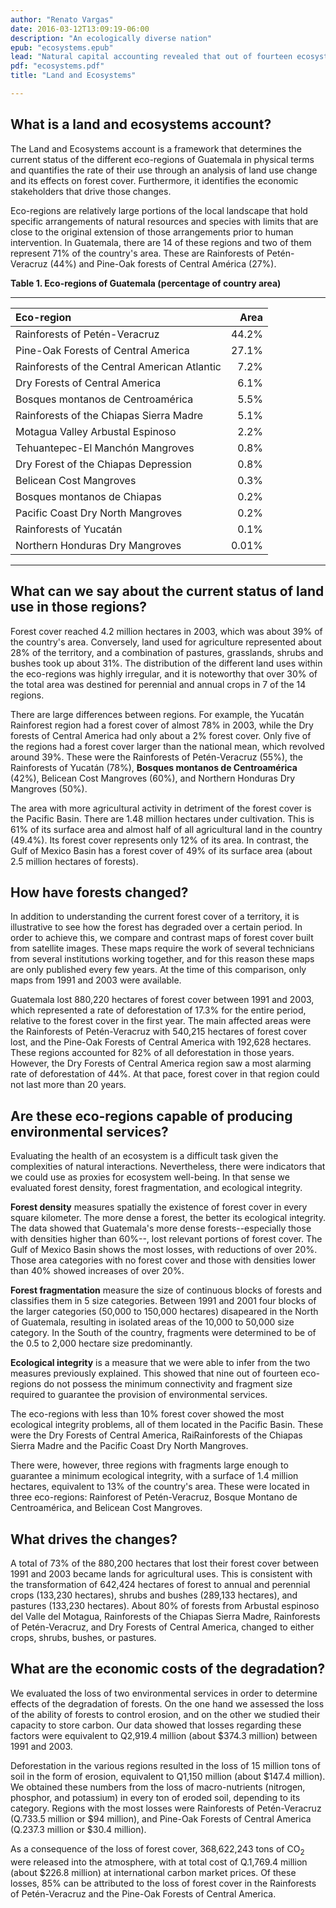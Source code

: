 ```yaml
---
author: "Renato Vargas"
date: 2016-03-12T13:09:19-06:00
description: "An ecologically diverse nation"
epub: "ecosystems.epub"
lead: "Natural capital accounting revealed that out of fourteen ecosystem regions in Guatemala, nine are severely fragmented to a point where their integrity and the provision of natural goods and services can no longer be guaranteed."
pdf: "ecosystems.pdf"
title: "Land and Ecosystems"

---
```


## What is a land and ecosystems account?

The Land and Ecosystems account is a framework that determines the current status of the different eco-regions of Guatemala in physical terms and quantifies the rate of their use through an analysis of land use change and its effects on forest cover. Furthermore, it identifies the economic stakeholders that drive those changes. 

Eco-regions are relatively large portions of the local landscape that hold specific arrangements of natural resources and species with limits that are close to the original extension of those arrangements prior to human intervention. In Guatemala, there are 14 of these regions and two of them represent 71% of the country's area. These are Rainforests of Petén-Veracruz (44%) and Pine-Oak forests of Central América (27%).


**Table 1. Eco-regions of Guatemala (percentage of country area)**
<hr>

| Eco-region							          	|    Area	|
| :-------------------------------------------------|----------:|
| Rainforests of Petén-Veracruz		 	 			|	44.2%	|
| Pine-Oak Forests of Central America				| 	27.1%	|
| Rainforests of the Central American Atlantic	  	|	7.2%    |
| Dry Forests of Central America 					|	6.1%	|
| Bosques montanos de Centroamérica 				|	5.5%	|
| Rainforests of the Chiapas Sierra Madre			|	5.1%	|
| Motagua Valley Arbustal Espinoso		 			|	2.2%	|
| Tehuantepec-El Manchón Mangroves				  	|	0.8%	|
| Dry Forest of the Chiapas Depression	 			|	0.8%	|
| Belicean Cost Mangroves 							|	0.3%	|
| Bosques montanos de Chiapas 						|	0.2%	|
| Pacific Coast Dry North Mangroves 				|	0.2%	|
| Rainforests of Yucatán 							|	0.1%	|
| Northern Honduras Dry Mangroves					|	0.01%	|

<hr>

<!-- # Keep Spanish names for future revision

| Eco-region							          	|    Area	|
| :-------------------------------------------------|----------:|
| Bosques húmedos de Petén-Veracruz 	 			|	44.2%	|
| Bosque de pino-encino de Centroamérica			| 	27.1%	|
| Bosques húmedos del atlántico de Centroamérica	|	7.2%    |
| Bosques secos de Centroamérica 					|	6.1%	|
| Bosques montanos de Centroamérica 				|	5.5%	|
| Bosques húmedos de la Sierra madre de Chiapas 	|	5.1%	|
| Arbustal espinoso del valle del Motagua 			|	2.2%	|
| Manglar Tehuantepec-El Manchón					|	0.8%	|
| Bosque seco de la depresión de Chiapas 			|	0.8%	|
| Manglar de la costa de Belice 					|	0.3%	|
| Bosques montanos de Chiapas 						|	0.2%	|
| Manglar del Norte seco de la costa del Pacífico 	|	0.2%	|
| Bosques húmedos de Yucatán 						|	0.1%	|
| Manglares secos del norte de Honduras 			|	0.01%	|


-->



## What can we say about the current status of land use in those regions?

Forest cover reached 4.2 million hectares in 2003, which was about 39% of the country's area. Conversely, land used for agriculture represented about 28% of the territory, and a combination of pastures, grasslands, shrubs and bushes took up about 31%. The distribution of the different land uses within the eco-regions was highly irregular, and it is noteworthy that over 30% of the total area was destined for perennial and annual crops in 7 of the 14 regions.

There are large differences between regions. For example, the Yucatán Rainforest region had a forest cover of almost 78% in 2003, while the Dry forests of Central America had only about a 2% forest cover. Only five of the regions had a forest cover larger than the national mean, which revolved around 39%. These were the Rainforests of Petén-Veracruz (55%), the Rainforests of Yucatán (78%), **Bosques montanos de Centroamérica** (42%), 
Belicean Cost Mangroves (60%), and Northern Honduras Dry Mangroves (50%).

<!--**[Figure 3. Land use in Eco-regions of Guatemala (2003)]**-->

The area with more agricultural activity in detriment of the forest cover is the Pacific Basin. There are 1.48 million hectares under cultivation. This is 61% of its surface area and almost half of all agricultural land in the country (49.4%). Its forest cover represents only 12% of its area. In contrast, the Gulf of Mexico Basin has a forest cover of 49% of its surface area (about 2.5 million hectares of forests).

<!--**[Figure 4. Land use in Guatemala by Basin (2003)]**-->


## How have forests changed?

In addition to understanding the current forest cover of a territory, it is illustrative to see how the forest has degraded over a certain period. In order to achieve this, we compare and contrast maps of forest cover built from satellite images. These maps require the work of several technicians from several institutions working together, and for this reason these maps are only published every few years. At the time of this comparison, only maps from 1991 and 2003 were available.

Guatemala lost 880,220 hectares of forest cover between 1991 and 2003, which represented a rate of deforestation of 17.3% for the entire period, relative to the forest cover in the first year. The main affected areas were the Rainforests of Petén-Veracruz with 540,215 hectares of forest cover lost, and the Pine-Oak Forests of Central America with 192,628 hectares. These regions accounted for 82% of all deforestation in those years. However, the Dry Forests of Central America region saw a most alarming rate of deforestation of 44%. At that pace, forest cover in that region could not last more than 20 years.

<!--**[Figure 5. Evolution of forest cover between 1991 and 2003]**-->

## Are these eco-regions capable of producing environmental services?

Evaluating the health of an ecosystem is a difficult task given the complexities of natural interactions. Nevertheless, there were indicators that we could use as proxies for ecosystem well-being. In that sense we evaluated forest density, forest fragmentation, and ecological integrity.

**Forest density** measures spatially the existence of forest cover in every square kilometer. The more dense a forest, the better its ecological integrity. The data showed that Guatemala's more dense forests--especially those with densities higher than 60%--, lost relevant portions of forest cover. The Gulf of Mexico Basin shows the most losses, with reductions of over 20%. Those area categories with no forest cover and those with densities lower than 40% showed increases of over 20%.

**Forest fragmentation** measure the size of continuous blocks of forests and classifies them in 5 size categories. Between 1991 and 2001 four blocks of the larger categories (50,000 to 150,000 hectares) disapeared in the North of Guatemala, resulting in isolated areas of the 10,000 to 50,000 size category. In the South of the country, fragments were determined to be of the 0.5 to 2,000 hectare size predominantly.

**Ecological integrity** is a measure that we were able to infer from the two measures previously explained. This showed that nine out of fourteen eco-regions do not possess the minimum connectivity and fragment size required to guarantee the provision of environmental services.

The eco-regions with less than 10% forest cover showed the most ecological integrity problems, all of them located in the Pacific Basin. These were the Dry Forests of Central America, RaiRainforests of the Chiapas Sierra Madre and the Pacific Coast Dry North Mangroves.

There were, however, three regions with fragments large enough to guarantee a minimum ecological integrity, with a surface of 1.4 million hectares, equivalent to 13% of the country's area. These were located in three eco-regions: Rainforest of Petén-Veracruz, Bosque Montano de Centroamérica, and Belicean Cost Mangroves.

<!--**[Table 1. Evolution of forest density between 1991 and 2001]**-->

<!--**[Figure 6. Evolution of forest fragments between 1991 and 2001]**-->

<!--**[Figure 7. Forest fragments with ecological integrity (2003)]**-->

## What drives the changes?

A total of 73% of the 880,200 hectares that lost their forest cover between 1991 and 2003 became lands for agricultural uses. This is consistent with the transformation of 642,424 hectares of forest to annual and perennial crops (133,230 hectares), shrubs and bushes (289,133 hectares), and pastures (133,230 hectares). About 80% of forests from Arbustal espinoso del Valle del Motagua, Rainforests of the Chiapas Sierra Madre, Rainforests of Petén-Veracruz, and Dry Forests of Central America, changed to either crops, shrubs, bushes, or pastures. 

<!--**[Table 2. Changes in forest cover and other uses in hectares between 1991 and 2003]**-->

## What are the economic costs of the degradation?

We evaluated the loss of two environmental services in order to determine effects of the degradation of forests. On the one hand we assessed the loss of the ability of forests to control erosion, and on the other we studied their capacity to store carbon. Our data showed that losses regarding these factors were equivalent to Q2,919.4 million  (about $374.3 million) between 1991 and 2003. 

Deforestation in the various regions resulted in the loss of 15 million tons of soil in the form of erosion, equivalent to Q1,150 million (about $147.4 million). We obtained these numbers from the loss of macro-nutrients (nitrogen, phosphor, and potassium) in every ton of eroded soil, depending to its category. Regions with the most losses were Rainforests of Petén-Veracruz (Q.733.5 million or $94 million), and Pine-Oak Forests of Central America (Q.237.3 million or $30.4 million).

As a consequence of the loss of forest cover, 368,622,243 tons of CO<sub>2</sub> were released into the atmosphere, with at total cost of Q.1,769.4 million (about $226.8 million) at international carbon market prices. Of these losses, 85% can be attributed to the loss of forest cover in the Rainforests of Petén-Veracruz and the Pine-Oak Forests of Central America.


